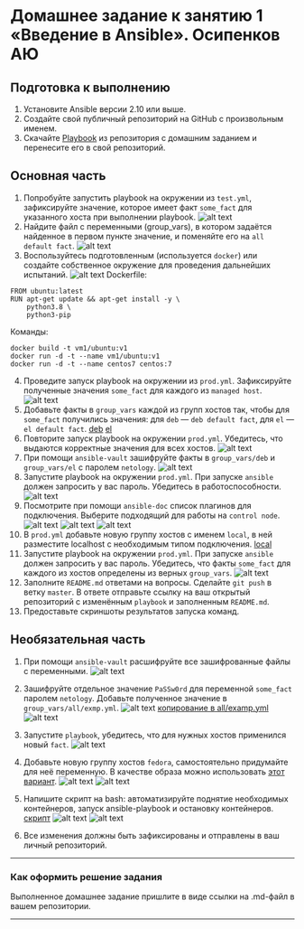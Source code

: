 # Домашнее задание к занятию 1 «Введение в Ansible». Осипенков АЮ

## Подготовка к выполнению

1. Установите Ansible версии 2.10 или выше.
2. Создайте свой публичный репозиторий на GitHub с произвольным именем.
3. Скачайте [Playbook](./playbook/) из репозитория с домашним заданием и перенесите его в свой репозиторий.

## Основная часть

1. Попробуйте запустить playbook на окружении из `test.yml`, зафиксируйте значение, которое имеет факт `some_fact` для указанного хоста при выполнении playbook.
![alt text](https://github.com/Kovrei/devops-netology/blob/main/ansible/01-base/img/1.1.JPG)
2. Найдите файл с переменными (group_vars), в котором задаётся найденное в первом пункте значение, и поменяйте его на `all default fact`.
![alt text](https://github.com/Kovrei/devops-netology/blob/main/ansible/01-base/img/1.2.JPG)
3. Воспользуйтесь подготовленным (используется `docker`) или создайте собственное окружение для проведения дальнейших испытаний.
![alt text](https://github.com/Kovrei/devops-netology/blob/main/ansible/01-base/img/1.3.JPG)
Dockerfile:
```
FROM ubuntu:latest
RUN apt-get update && apt-get install -y \
    python3.8 \
    python3-pip
```
Команды:
```
docker build -t vm1/ubuntu:v1
docker run -d -t --name vm1/ubuntu:v1
docker run -d -t --name centos7 centos:7

```
4. Проведите запуск playbook на окружении из `prod.yml`. Зафиксируйте полученные значения `some_fact` для каждого из `managed host`.
![alt text](https://github.com/Kovrei/devops-netology/blob/main/ansible/01-base/img/1.4.JPG?raw=true)
5. Добавьте факты в `group_vars` каждой из групп хостов так, чтобы для `some_fact` получились значения: для `deb` — `deb default fact`, для `el` — `el default fact`.
[deb](https://github.com/Kovrei/devops-netology/blob/main/ansible/01-base/playbook/group_vars/deb/examp.yml)
[el](https://github.com/Kovrei/devops-netology/blob/main/ansible/01-base/playbook/group_vars/el/examp.yml)
6.  Повторите запуск playbook на окружении `prod.yml`. Убедитесь, что выдаются корректные значения для всех хостов.
![alt text](https://github.com/Kovrei/devops-netology/blob/main/ansible/01-base/img/1.6.JPG?raw=true)
7. При помощи `ansible-vault` зашифруйте факты в `group_vars/deb` и `group_vars/el` с паролем `netology`.
![alt text](https://github.com/Kovrei/devops-netology/blob/main/ansible/01-base/img/1.7.JPG?raw=true)
8. Запустите playbook на окружении `prod.yml`. При запуске `ansible` должен запросить у вас пароль. Убедитесь в работоспособности.
![alt text](https://github.com/Kovrei/devops-netology/blob/main/ansible/01-base/img/1.8.JPG?raw=true)
9. Посмотрите при помощи `ansible-doc` список плагинов для подключения. Выберите подходящий для работы на `control node`.
![alt text](https://github.com/Kovrei/devops-netology/blob/main/ansible/01-base/img/1.9.1.JPG?raw=true)
![alt text](https://github.com/Kovrei/devops-netology/blob/main/ansible/01-base/img/1.9.2.JPG?raw=true)
![alt text](https://github.com/Kovrei/devops-netology/blob/main/ansible/01-base/img/1.9.3.JPG?raw=true)
10. В `prod.yml` добавьте новую группу хостов с именем  `local`, в ней разместите localhost с необходимым типом подключения.
[local](https://github.com/Kovrei/devops-netology/blob/main/ansible/01-base/playbook/inventory/prod.yml)
11. Запустите playbook на окружении `prod.yml`. При запуске `ansible` должен запросить у вас пароль. Убедитесь, что факты `some_fact` для каждого из хостов определены из верных `group_vars`.
![alt text](https://github.com/Kovrei/devops-netology/blob/main/ansible/01-base/img/1.10.JPG?raw=true)
12. Заполните `README.md` ответами на вопросы. Сделайте `git push` в ветку `master`. В ответе отправьте ссылку на ваш открытый репозиторий с изменённым `playbook` и заполненным `README.md`.
13. Предоставьте скриншоты результатов запуска команд.

## Необязательная часть

1. При помощи `ansible-vault` расшифруйте все зашифрованные файлы с переменными.
![alt text](https://github.com/Kovrei/devops-netology/blob/main/ansible/01-base/img/1.11.JPG?raw=true)
2. Зашифруйте отдельное значение `PaSSw0rd` для переменной `some_fact` паролем `netology`. Добавьте полученное значение в `group_vars/all/exmp.yml`.
![alt text](https://github.com/Kovrei/devops-netology/blob/main/ansible/01-base/img/1.12.1.JPG?raw=true)
[копирование в all/examp.yml](https://github.com/Kovrei/devops-netology/blob/main/ansible/01-base/playbook/group_vars/all/examp.yml)
![alt text](https://github.com/Kovrei/devops-netology/blob/main/ansible/01-base/img/1.12.2.JPG?raw=true)
3. Запустите `playbook`, убедитесь, что для нужных хостов применился новый `fact`.
![alt text](https://github.com/Kovrei/devops-netology/blob/main/ansible/01-base/img/1.13.JPG?raw=true)
4. Добавьте новую группу хостов `fedora`, самостоятельно придумайте для неё переменную. В качестве образа можно использовать [этот вариант](https://hub.docker.com/r/pycontribs/fedora).
![alt text](https://github.com/Kovrei/devops-netology/blob/main/ansible/01-base/img/1.14.1.JPG?raw=true)
![alt text](https://github.com/Kovrei/devops-netology/blob/main/ansible/01-base/img/1.14.2.JPG?raw=true)
5. Напишите скрипт на bash: автоматизируйте поднятие необходимых контейнеров, запуск ansible-playbook и остановку контейнеров.
[скрипт](https://github.com/Kovrei/devops-netology/blob/main/ansible/01-base/scrypt.sh)
![alt text](https://github.com/Kovrei/devops-netology/blob/main/ansible/01-base/img/1.15.1.JPG?raw=true)
![alt text](https://github.com/Kovrei/devops-netology/blob/main/ansible/01-base/img/1.15.2.JPG?raw=true)

6. Все изменения должны быть зафиксированы и отправлены в ваш личный репозиторий.
---

### Как оформить решение задания

Выполненное домашнее задание пришлите в виде ссылки на .md-файл в вашем репозитории.

---
